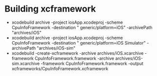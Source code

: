 # Building xcframework

* xcodebuild archive -project iosApp.xcodeproj -scheme CpuInfoFramework -destination "
  generic/platform=iOS" -archivePath "archives/iOS"
* xcodebuild archive -project iosApp.xcodeproj -scheme CpuInfoFramework -destination "
  generic/platform=iOS Simulator" -archivePath "archives/iOS-sim"
* xcodebuild -create-xcframework -archive archives/iOS.xcarchive -framework
  CpuInfoFramework.framework -archive archives/iOS-sim.xcarchive -framework
  CpuInfoFramework.framework -output xcframeworks/CpuInfoFramework.xcframework

